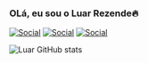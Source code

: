 
### OLá, eu sou o Luar Rezende🔥

[![Social](https://img.shields.io/badge/LinkedIn-0077B5?style=for-the-badge&logo=linkedin&logoColor=white)](https://www.linkedin.com/in/luarrezende/)
[![Social](https://img.shields.io/badge/Instagram-E4405F?style=for-the-badge&logo=instagram&logoColor=white)](https://www.instagram.com/luarrezende/)
[![Social](https://img.shields.io/badge/Codewars-B1361E?style=for-the-badge&logo=Codewars&logoColor=white)](https://www.codewars.com/users/Luarrezende)

![Luar GitHub stats](https://github-readme-stats.vercel.app/api?username=Luarrezende&show_icons=true&theme=radical)
